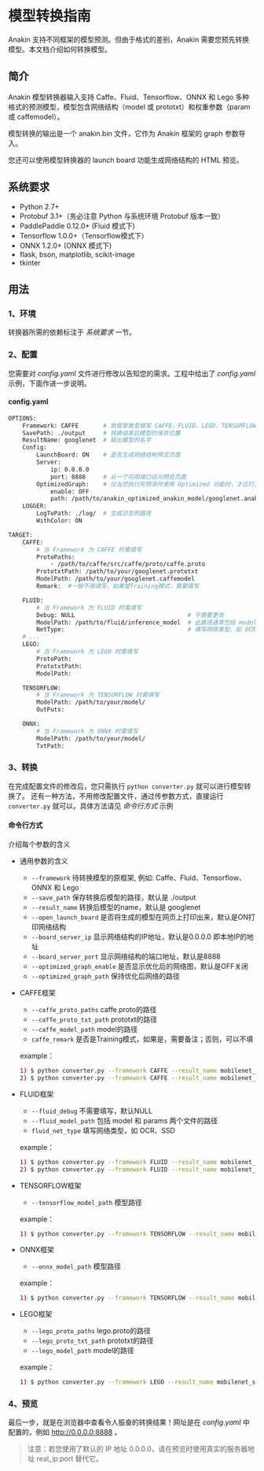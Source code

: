 # 模型转换指南

Anakin 支持不同框架的模型预测。但由于格式的差别，Anakin 需要您预先转换模型。本文档介绍如何转换模型。

## 简介

Anakin 模型转换器输入支持 Caffe、Fluid、Tensorflow、ONNX 和 Lego 多种格式的预测模型，模型包含网络结构（model 或 prototxt）和权重参数（param 或 caffemodel）。

模型转换的输出是一个 anakin.bin 文件，它作为 Anakin 框架的 graph 参数导入。

您还可以使用模型转换器的 launch board 功能生成网络结构的 HTML 预览。


## 系统要求

- Python 2.7+
- Protobuf 3.1+（务必注意 Python 与系统环境 Protobuf 版本一致）
- PaddlePaddle 0.12.0+ (Fluid 模式下)
- Tensorflow 1.0.0+（Tensorflow模式下）
- ONNX 1.2.0+ (ONNX 模式下)
- flask, bson, matplotlib, scikit-image
- tkinter


## 用法

### 1、环境
转换器所需的依赖标注于 *系统要求* 一节。

### 2、配置
您需要对 *config.yaml* 文件进行修改以告知您的需求。工程中给出了 *config.yaml* 示例，下面作进一步说明。

#### config.yaml
```bash
OPTIONS:
    Framework: CAFFE       # 依框架类型填写 CAFFE、FLUID、LEGO、TENSORFLOW、ONNX
    SavePath: ./output     # 转换结束后模型的保存位置
    ResultName: googlenet  # 输出模型的名字
    Config:
        LaunchBoard: ON    # 是否生成网络结构预览页面
        Server:
            ip: 0.0.0.0
            port: 8888     # 从一个可用端口访问预览页面
        OptimizedGraph:    # 仅当您执行完预测并使用 Optimized 功能时，才应打开此项
            enable: OFF
            path: /path/to/anakin_optimized_anakin_model/googlenet.anakin.bin.saved
    LOGGER:
        LogToPath: ./log/  # 生成日志的路径
        WithColor: ON

TARGET:
    CAFFE:
        # 当 Framework 为 CAFFE 时需填写
        ProtoPaths:
            - /path/to/caffe/src/caffe/proto/caffe.proto
        PrototxtPath: /path/to/your/googlenet.prototxt
        ModelPath: /path/to/your/googlenet.caffemodel
        Remark:  #一般不用填写，如果是Training模式，需要填写

    FLUID:
        # 当 Framework 为 FLUID 时需填写
        Debug: NULL                                # 不需要更改
        ModelPath: /path/to/fluid/inference_model  # 此路径通常包括 model 和 params 两个文件
        NetType:                                   # 填写网络类型，如 OCR、SSD
    # ...
    LEGO:
        # 当 Framework 为 LEGO 时需填写
        ProtoPath:
        PrototxtPath:
        ModelPath:

    TENSORFLOW:
        # 当 Framework 为 TENSORFLOW 时需填写
        ModelPath: /path/to/your/model/
        OutPuts:

    ONNX:
        # 当 Framework 为 ONNX 时需填写
        ModelPath: /path/to/your/model/
        TxtPath:
```

### 3、转换
在完成配置文件的修改后，您只需执行 ```python converter.py``` 就可以进行模型转换了。
还有一种方法，不用修改配置文件，通过传参数方式，直接运行```converter.py``` 就可以，具体方法请见 *命令行方式* 示例

#### 命令行方式
介绍每个参数的含义
+ 通用参数的含义
    - `--framework` 待转换模型的原框架, 例如: Caffe、Fluid、Tensorflow、ONNX 和 Lego
    - `--save_path` 保存转换后模型的路径，默认是 ./output
    - `--result_name` 转换后模型的name，默认是 googlenet
    - `--open_launch_board` 是否将生成的模型在网页上打印出来，默认是ON打印网络结构
    - `--board_server_ip` 显示网络结构的IP地址，默认是0.0.0.0 即本地IP的地址
    - `--board_server_port` 显示网络结构的端口地址，默认是8888
    - `--optimized_graph_enable` 是否显示优化后的网络图，默认是OFF关闭
    - `--optimized_graph_path` 保持优化后网络的路径
+ CAFFE框架
    - `--caffe_proto_paths` caffe.proto的路径
    - `--caffe_proto_txt_path` prototxt的路径
    - `--caffe_model_path` model的路径
    - `caffe_remark` 是否是Training模式，如果是，需要备注；否则，可以不填

    example：
    ```bash
    1) $ python converter.py --framework CAFFE --result_name mobilenet_ssd  --caffe_proto_paths    ./model/caffe.proto  --caffe_proto_txt_path  ./model/mobilenet_ssd.prototxt --caffe_model_path   ./model/mobilenet_ssd.caffemodel -- caffe_remark Training
    2) $ python converter.py --framework CAFFE --result_name mobilenet_ssd  --caffe_proto_paths    ./model/caffe.proto  --caffe_proto_txt_path  ./model/mobilenet_ssd.prototxt --caffe_model_path   ./model/mobilenet_ssd.caffemodel
    ```
+ FLUID框架
    - `--fluid_debug` 不需要填写，默认NULL
    - `--fluid_model_path` 包括 model 和 params 两个文件的路径
    - `fluid_net_type` 填写网络类型，如 OCR、SSD

    example：
    ```bash
    1) $ python converter.py --framework FLUID --result_name mobilenet_ssd --fluid_model_path  ./model/mobilenet_ssd/ --fluid_net_type  SSD
    2) $ python converter.py --framework FLUID --result_name mobilenet_v1 --fluid_model_path  ./model/mobilenet_v1/
    ```
+ TENSORFLOW框架
    - `--tensorflow_model_path` 模型路径

    example：
    ```bash
    1) $ python converter.py --framework TENSORFLOW --result_name mobilenet_ssd --tensorflow_model_path  ./model/mobilenet_ssd.pb
    ```
+ ONNX框架
    - `--onnx_model_path` 模型路径

    example：
    ```bash
    1) $ python converter.py --framework TENSORFLOW --result_name mobilenet_ssd --onnx_model_path  ./model/mobilenet_ssd.onnx
    ```
+ LEGO框架
    - `--lego_proto_paths` lego.proto的路径
    - `--lego_proto_txt_path` prototxt的路径
    - `--lego_model_path` model的路径

    example：
    ```bash
    1) $ python converter.py --framework LEGO --result_name mobilenet_ssd  --lego_proto_paths    ./model/lego.proto  --lego_proto_txt_path  ./model/mobilenet_ssd.prototxt --lego_model_path   ./model/mobilenet_ssd.model
    ```

### 4、预览
最后一步，就是在浏览器中查看令人振奋的转换结果！网址是在 *config.yaml* 中配置的，例如 http://0.0.0.0:8888 。

> 注意：若您使用了默认的 IP 地址 0.0.0.0，请在预览时使用真实的服务器地址 real_ip:port 替代它。
